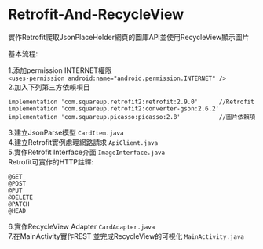 # Retrofit-And-RecycleView
實作Retrofit爬取JsonPlaceHolder網頁的圖庫API並使用RecycleView顯示圖片

基本流程:  

1.添加permission INTERNET權限  
`<uses-permission android:name="android.permission.INTERNET" />`  
2.加入下列第三方依賴項目  
```
implementation 'com.squareup.retrofit2:retrofit:2.9.0'      //Retrofit
implementation 'com.squareup.retrofit2:converter-gson:2.6.2'  
implementation 'com.squareup.picasso:picasso:2.8'           //圖片依賴項
```  
3.建立JsonParse模型 `CardItem.java`  
4.建立Retrofit實例處理網路請求 `ApiClient.java`  
5.實作Retrofit Interface介面 `ImageInterface.java`  
Retrofit可實作的HTTP註釋:  
```
@GET  
@POST  
@PUT  
@DELETE  
@PATCH  
@HEAD
```  
6.實作RecycleView Adapter `CardAdapter.java`  
7.在MainActivity實作REST 並完成RecycleView的可視化 `MainActivity.java`
